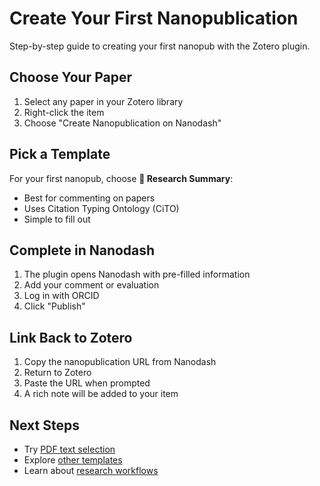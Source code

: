 # Create Your First Nanopublication

Step-by-step guide to creating your first nanopub with the Zotero plugin.

## Choose Your Paper

1. Select any paper in your Zotero library
2. Right-click the item
3. Choose "Create Nanopublication on Nanodash"

## Pick a Template

For your first nanopub, choose **📝 Research Summary**:
- Best for commenting on papers
- Uses Citation Typing Ontology (CiTO)
- Simple to fill out

## Complete in Nanodash

1. The plugin opens Nanodash with pre-filled information
2. Add your comment or evaluation
3. Log in with ORCID
4. Click "Publish"

## Link Back to Zotero

1. Copy the nanopublication URL from Nanodash
2. Return to Zotero
3. Paste the URL when prompted
4. A rich note will be added to your item

## Next Steps

- Try [PDF text selection](../user-guide/pdf-annotations.md)
- Explore [other templates](../user-guide/templates.md)
- Learn about [research workflows](../user-guide/workflows.md)
